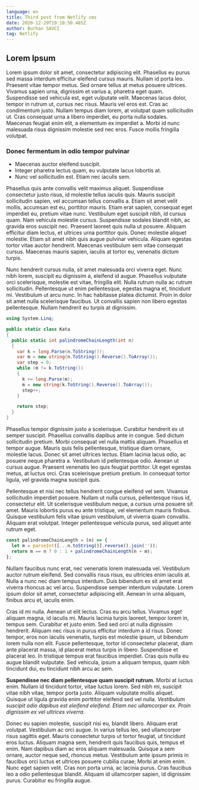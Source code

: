 ```yaml
---
language: en
title: Third post from Netlify cms
date: 2020-12-29T19:10:50.485Z
author: Burhan SAVCI
tag: Netlify
---
```

## Lorem Ipsum

Lorem ipsum dolor sit amet, consectetur adipiscing elit. Phasellus eu purus sed massa interdum efficitur eleifend cursus mauris. Nullam id porta leo. Praesent vitae tempor metus. Sed ornare tellus at metus posuere ultrices. Vivamus sapien urna, dignissim et varius a, pharetra eget quam. Suspendisse sed vehicula est, eget vulputate velit. Maecenas lacus dolor, tempor in rutrum ut, cursus nec risus. Mauris vel eros est. Cras ac condimentum justo. Nullam tempus diam lorem, at volutpat quam sollicitudin ut. Cras consequat urna a libero imperdiet, eu porta nulla sodales. Maecenas feugiat enim elit, a elementum ex imperdiet a. Morbi id nunc malesuada risus dignissim molestie sed nec eros. Fusce mollis fringilla volutpat.

### Donec fermentum in odio tempor pulvinar

* Maecenas auctor eleifend suscipit.
* Integer pharetra lectus quam, eu vulputate lacus lobortis at.
* Nunc vel sollicitudin est. Etiam nec iaculis sem.

Phasellus quis ante convallis velit maximus aliquet. Suspendisse consectetur justo risus, id molestie tellus iaculis quis. Mauris suscipit sollicitudin sapien, vel accumsan tellus convallis a. Etiam sit amet velit mollis, accumsan est eu, porttitor mauris. Etiam erat sapien, consequat eget imperdiet eu, pretium vitae nunc. Vestibulum eget suscipit nibh, id cursus quam. Nam vehicula molestie cursus. Suspendisse sodales blandit nibh, ac gravida eros suscipit nec. Praesent laoreet quis nulla ut posuere. Aliquam efficitur diam lectus, et ultrices urna porttitor quis. Donec molestie aliquet molestie. Etiam sit amet nibh quis augue pulvinar vehicula. Aliquam egestas tortor vitae auctor hendrerit. Maecenas vestibulum sem vitae consequat cursus. Maecenas mauris sapien, iaculis at tortor eu, venenatis dictum turpis.

Nunc hendrerit cursus nulla, sit amet malesuada orci viverra eget. Nunc nibh lorem, suscipit eu dignissim a, eleifend id augue. Phasellus vulputate orci scelerisque, molestie est vitae, fringilla elit. Nulla rutrum nulla ac rutrum sollicitudin. Pellentesque ut enim pellentesque, egestas magna et, tincidunt mi. Vestibulum ut arcu nunc. In hac habitasse platea dictumst. Proin in dolor sit amet nulla scelerisque faucibus. Ut convallis sapien non libero egestas pellentesque. Nullam hendrerit eu turpis at dignissim.

```csharp
using System.Linq;

public static class Kata
{
  public static int palindromeChainLength(int n)
  {
    var k = long.Parse(n.ToString());
    var m = new string(n.ToString().Reverse().ToArray());
    var step = 0;
    while (m != k.ToString())
    {
      k += long.Parse(m);
      m = new string(k.ToString().Reverse().ToArray());
      step++;
    }

    return step;
  }
}
```

Phasellus tempor dignissim justo a scelerisque. Curabitur hendrerit ex ut semper suscipit. Phasellus convallis dapibus ante in congue. Sed dictum sollicitudin pretium. Morbi consequat vel nulla mattis aliquam. Phasellus et tempor augue. Mauris quis felis pellentesque, tristique diam ornare, molestie lacus. Donec sit amet ultrices lectus. Etiam lacinia lacus odio, ac posuere neque pharetra a. Vestibulum id pellentesque odio. Aenean ut cursus augue. Praesent venenatis leo quis feugiat porttitor. Ut eget egestas metus, at luctus orci. Cras scelerisque pretium pretium. In consequat tortor ligula, vel gravida magna suscipit quis.

Pellentesque et nisi nec tellus hendrerit congue eleifend vel sem. Vivamus sollicitudin imperdiet posuere. Nullam ut nulla cursus, pellentesque risus id, consectetur elit. Ut scelerisque vestibulum neque, a cursus urna posuere sit amet. Mauris lobortis purus eu ante tristique, vel elementum mauris finibus. Quisque vestibulum felis vitae ipsum vestibulum, ut viverra quam convallis. Aliquam erat volutpat. Integer pellentesque vehicula purus, sed aliquet ante rutrum eget.

```javascript
const palindromeChainLength = (n) => {
  let m = parseInt([...n.toString()].reverse().join(''));
  return m == n ? 0 : 1 + palindromeChainLength(n + m);
};
```

Nullam faucibus nunc erat, nec venenatis lorem malesuada vel. Vestibulum auctor rutrum eleifend. Sed convallis risus risus, eu ultricies enim iaculis at. Nulla a nunc nec diam tempus interdum. Duis bibendum ex sit amet erat viverra rhoncus ac vel arcu. Suspendisse semper interdum vulputate. Lorem ipsum dolor sit amet, consectetur adipiscing elit. Aenean in urna aliquam, finibus arcu et, iaculis enim.

Cras id mi nulla. Aenean ut elit lectus. Cras eu arcu tellus. Vivamus eget aliquam magna, id iaculis mi. Mauris lacinia turpis laoreet, tempor lorem in, tempus sem. Curabitur et justo enim. Sed sed orci at nulla dignissim hendrerit. Aliquam nec risus in purus efficitur interdum a id risus. Donec tempor, eros non iaculis venenatis, turpis est molestie ipsum, ut bibendum lorem nulla non elit. Fusce pellentesque, tortor id consectetur placerat, diam ante placerat massa, id placerat metus turpis in libero. Suspendisse et placerat leo. In tristique tempus erat faucibus imperdiet. Cras quis nulla eu augue blandit vulputate. Sed vehicula, ipsum a aliquam tempus, quam nibh tincidunt dui, eu tincidunt nibh arcu ac sem.

**Suspendisse nec diam pellentesque quam suscipit rutrum.** Morbi at luctus enim. Nullam id tincidunt tortor, vitae luctus lorem. Sed nibh mi, suscipit vitae nibh vitae, tempor porta justo. Aliquam vulputate mollis aliquet. Quisque ut ligula gravida enim porttitor eleifend sed vel nulla. *Vestibulum suscipit odio dapibus est eleifend eleifend. Etiam nec ullamcorper ex. Proin dignissim ex vel ultrices viverra.*

Donec eu sapien molestie, suscipit nisi eu, blandit libero. Aliquam erat volutpat. Vestibulum ac orci augue. In varius tellus leo, sed ullamcorper risus sagittis eget. Mauris consectetur turpis ut tortor feugiat, ut tincidunt eros luctus. Aliquam magna sem, hendrerit quis faucibus quis, tempus et enim. Nam dapibus diam ac eros aliquam malesuada. Quisque a sem ornare, auctor neque sed, rhoncus metus. Vestibulum ante ipsum primis in faucibus orci luctus et ultrices posuere cubilia curae; Morbi at enim enim. Nunc eget sapien velit. Cras non porta urna, ac lacinia purus. Cras faucibus leo a odio pellentesque blandit. Aliquam id ullamcorper sapien, id dignissim purus. Curabitur eu fringilla augue.
